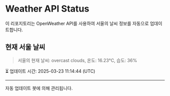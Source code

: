 
# Weather API Status

이 리포지토리는 OpenWeather API를 사용하여 서울의 날씨 정보를 자동으로 업데이트합니다.

## 현재 서울 날씨
> 서울의 현재 날씨: overcast clouds, 온도: 16.23°C, 습도: 36%

⏳ 업데이트 시간: 2025-03-23 11:14:44 (UTC)

---
자동 업데이트 봇에 의해 관리됩니다.
